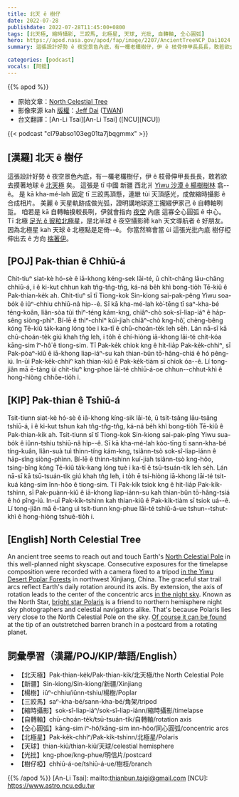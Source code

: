 ```yaml
---
title: 北天 ê 樹仔
date: 2022-07-28
publishdate: 2022-07-28T11:45:00+0800
tags: [北天極, 縮時攝影, 三跤馬, 北極星, 天球, 光批, 自轉軸, 仝心圓弧]
hero: https://apod.nasa.gov/apod/fap/image/2207/AncientTreeNCP_Dai1024.jpg
summary: 這張設計好勢 ê 夜空景色內底，有一欉老欉樹仔，伊 ê 枝骨伸甲長長長，敢若欲去摸著地球 ê 北天極矣。

categories: [podcast]
vocals: [阿錕]
---
```


{{% apod %}}

- 原始文章：[North Celestial Tree](https://apod.nasa.gov/apod/ap220728.html)
- 影像來源 kah [版權][copyright]：[Jeff Dai](http://www.twanight.org/Dai) ([TWAN](http://www.twanight.org/))
- 台文翻譯：[An-Li Tsai][An-Li Tsai] ([NCU][NCU])

{{< podcast "cl79abso103eg01ta7jbqgmmx" >}}

## [漢羅] 北天 ê 樹仔
這張設計好勢 ê 夜空景色內底，有一欉老欉樹仔，伊 ê 枝骨伸甲長長長，敢若欲去摸著地球 ê [北天極][North Celestial Pole] 矣。
這張是 tī 中國 新疆 西北爿 [Yiwu 沙漠 ê 楊樹樹林][in the Yiwu Desert Poplar Forests] 翕--ê。
是 kā kha-mé-lah 固定 tī 三跤馬頂懸，連紲 tùi 天頂感光，成做縮時攝影 ê 合成相片。
美麗 ê 天星軌跡成做光弧，證明講地球逐工攏綴伊家己 ê 自轉軸咧踅。
咱若是 kā 自轉軸搝較長咧，伊就會指向 [夜空][in the night sky] 內底 這寡仝心圓弧 ê 中心。
Tī 北極 [足光 ê 彼粒北極星][bright star Polaris]，是北半球 ê 夜空攝影師 kah 天文導航者 ê 好朋友。
因為北極星 kah 天球 ê 北極點是足倚--ê。
你當然嘛會當 ùi 這張光批內底 樹仔椏伸出去 ê 方向 [揣著伊][Of course it can be found]。

## [POJ] Pak-thian ê Chhiū-á
Chit-tiuⁿ siat-kè hó-sè ê iā-khong kéng-sek lāi-té, ū chi̍t-châng lāu-châng chhiū-á, i ê ki-kut chhun kah tn̂g-tn̂g-tn̂g, ká-ná be̍h khì bong-tio̍h Tē-kiû ê Pak-thian-ke̍k ah.
Chit-tiuⁿ sī tī Tiong-kok Sin-kiong sai-pak-pêng Yiwu soa-bo̍k ê iûⁿ-chhiu chhiū-nâ hip--ê.
Sī kā kha-mé-lah kò͘-tēng tī saⁿ-kha-bé téng-koân, liân-sòa tùi thiⁿ-téng kám-kng, chiâⁿ-chò sok-sî-liap-iáⁿ ê ha̍p-sêng siòng-phìⁿ.
Bí-lē ê thiⁿ-chhiⁿ kúi-jiah chiâⁿ-chò kng-hô͘, chèng-bêng kóng Tē-kiû ta̍k-kang lóng tòe i ka-tī ê chū-choán-te̍k leh se̍h.
Lán nā-sī kā chū-choán-te̍k giú khah tn̂g leh, i to̍h ē chí-hiòng iā-khong lāi-té chit-kóa kāng-sim îⁿ-hô͘ ê tiong-sim.
Tī Pak-ke̍k chiok kng ê hit-lia̍p Pak-ke̍k-chhiⁿ, sī Pak-pòaⁿ-kiû ê iā-khong liap-iáⁿ-su kah thian-bûn tō-hâng-chiá ê hó pêng-iú.
In-ūi Pak-ke̍k-chhiⁿ kah thian-kiû ê Pak-ke̍k-tiàm sī chiok óa--ê.
Lí tong-jiân mā ē-tàng ùi chit-tiuⁿ kng-phoe lāi-té chhiū-á-oe chhun--chhut-khì ê hong-hiòng chhōe-tio̍h i.

## [KIP] Pak-thian ê Tshiū-á
Tsit-tiunn siat-kè hó-sè ê iā-khong kíng-sik lāi-té, ū tsi̍t-tsâng lāu-tsâng tshiū-á, i ê ki-kut tshun kah tn̂g-tn̂g-tn̂g, ká-ná be̍h khì bong-tio̍h Tē-kiû ê Pak-thian-ki̍k ah.
Tsit-tiunn sī tī Tiong-kok Sin-kiong sai-pak-pîng Yiwu sua-bo̍k ê iûnn-tshiu tshiū-nâ hip--ê.
Sī kā kha-mé-lah kòo-tīng tī sann-kha-bé tíng-kuân, liân-suà tuì thinn-tíng kám-kng, tsiânn-tsò sok-sî-liap-iánn ê ha̍p-sîng siòng-phìnn.
Bí-lē ê thinn-tshinn kuí-jiah tsiânn-tsò kng-hôo, tsìng-bîng kóng Tē-kiû ta̍k-kang lóng tuè i ka-tī ê tsū-tsuán-ti̍k leh se̍h.
Lán nā-sī kā tsū-tsuán-ti̍k giú khah tn̂g leh, i to̍h ē tsí-hiòng iā-khong lāi-té tsit-kuá kāng-sim înn-hôo ê tiong-sim.
Tī Pak-ki̍k tsiok kng ê hit-lia̍p Pak-ki̍k-tshinn, sī Pak-puànn-kiû ê iā-khong liap-iánn-su kah thian-bûn tō-hâng-tsiá ê hó pîng-iú.
In-uī Pak-ki̍k-tshinn kah thian-kiû ê Pak-ki̍k-tiàm sī tsiok uá--ê.
Lí tong-jiân mā ē-tàng uì tsit-tiunn kng-phue lāi-té tshiū-á-ue tshun--tshut-khì ê hong-hiòng tshuē-tio̍h i.

## [English] North Celestial Tree
An ancient tree seems to reach out and touch Earth's [North Celestial Pole][North Celestial Pole] in this well-planned night skyscape.
Consecutive exposures for the timelapse composition were recorded with a camera fixed to a tripod [in the Yiwu Desert Poplar Forests][in the Yiwu Desert Poplar Forests] in northwest Xinjiang, China.
The graceful star trail arcs reflect Earth's daily rotation around its axis.
By extension, the axis of rotation leads to the center of the concentric arcs [in the night sky][in the night sky].
Known as the North Star, [bright star Polaris][bright star Polaris] is a friend to northern hemisphere night sky photographers and celestial navigators alike.
That's because Polaris lies very close to the North Celestial Pole on the sky.
[Of course it can be found][Of course it can be found] at the tip of an outstretched barren branch in a postcard from a rotating planet.

## 詞彙學習（漢羅/POJ/KIP/華語/English）
- 【北天極】Pak-thian-ke̍k/Pak-thian-ki̍k/北天極/the North Celestial Pole
- 【新疆】Sin-kiong/Sin-kiong/新疆/Xinjiang
- 【楊樹】iûⁿ-chhiu/iûnn-tshiu/楊樹/Poplar
- 【三跤馬】saⁿ-kha-bé/sann-kha-bé/角架/tripod
- 【縮時攝影】sok-sî-liap-iáⁿ/sok-sî-liap-iánn/縮時攝影/timelapse
- 【自轉軸】chū-choán-te̍k/tsū-tsuán-ti̍k/自轉軸/rotation axis
- 【仝心圓弧】kāng-sim iⁿ-hô͘/kāng-sim inn-hôo/同心圓弧/concentric arcs
- 【北極星】Pak-ke̍k-chhiⁿ/Pak-ki̍k-tshinn/北極星/Polaris
- 【天球】thian-kiû/thian-kiû/天球/celestial hemisphere
- 【光批】kng-phoe/kng-phue/明信片/postcard
- 【樹仔椏】chhiū-á-oe/tshiū-á-ue/樹枝/branch


{{% /apod %}}
[An-Li Tsai]: mailto:thianbun.taigi@gmail.com
[NCU]: https://www.astro.ncu.edu.tw

[copyright]: https://apod.nasa.gov/apod/fap/lib/about_apod.html#srapply

[North Celestial Pole]:https://apod.nasa.gov/apod/ap120712.html
[in the Yiwu Desert Poplar Forests]:https://www.youtube.com/watch?v=sJOztGLSWcU
[in the night sky]:https://apod.nasa.gov/apod/ap130920.html
[bright star Polaris]:https://apod.nasa.gov/apod/ap110514.html
[Of course it can be found]:https://solarsystem.nasa.gov/news/1944/what-is-the-north-star-and-how-do-you-find-it/
